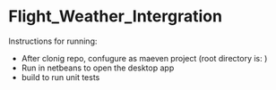 # Flight_Weather_Intergration

Instructions for running:

- After clonig repo, confugure as maeven project
  (root directory is: <filename here>)
- Run in netbeans to open the desktop app
- build to run unit tests